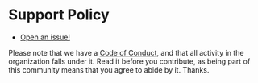 # Support Policy

- [Open an issue!](https://github.com/risadams/Expression-calculator/issues/new)

Please note that we have a [Code of Conduct](CODE_OF_CONDUCT.md), and that all activity in the organization falls under it. Read it before you contribute, as being part of this community means that you agree to abide by it. Thanks.
